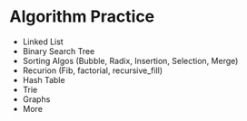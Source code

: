 # Algorithm Practice

* Linked List
* Binary Search Tree
* Sorting Algos (Bubble, Radix, Insertion, Selection, Merge)
* Recurion (Fib, factorial, recursive_fill)
* Hash Table
* Trie
* Graphs
* More